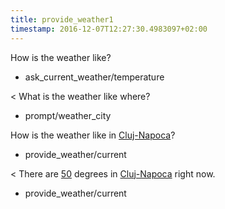 ```yaml
---
title: provide_weather1
timestamp: 2016-12-07T12:27:30.4983097+02:00
---
```


How is the weather like?
* ask_current_weather/temperature

< What is the weather like where?
* prompt/weather_city

How is the weather like in [Cluj-Napoca](city)?
* provide_weather/current

< There are [50](temperature) degrees in [Cluj-Napoca](city) right now.
* provide_weather/current
